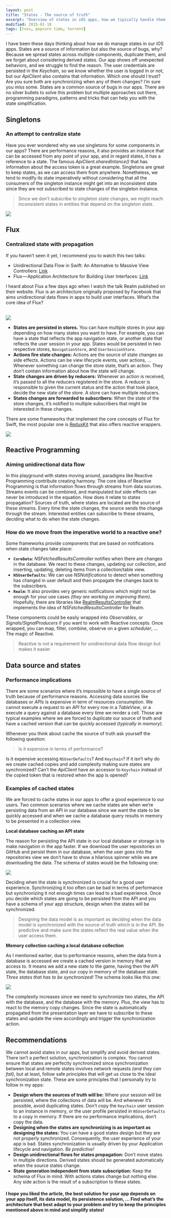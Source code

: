 ```yaml
---
layout: post
title: "States - The source of truth"
excerpt: "Overview of states in iOS apps, how we tipically handle them, current challenges with states and how to overcome them"
modified: 2015-01-10
tags: [tvos, popcorn time, torrent]
---
```


I have been these days thinking about how we do manage states in our iOS apps. States are a source of information but also the source of bugs, why? Because we spread states across multiple components, duplicate them, and we forget about considering derived states. Our app shows off unexpected behaviors, and we struggle to find the reason. The user credentials are persisted in the *Keychain*, so we know whether the user is logged in or not, but our *ApiClient* also contains that information. Which one should I trust? Are you sure both are synchronizing when any of them changes? I’m sure you miss some. States are a common source of bugs in our apps. There are no silver bullets to solve this problem but multiple approaches out there, programming paradigms, patterns and tricks that can help you with the state simplification.

## Singletons

### An attempt to centralize state

Have you ever wondered why we use singletons for some components in our apps? There are performance reasons, it also provides an instance that can be accessed from any point of your app, and in regard states, it has a reference to a state. The famous *ApiClient.sharedIntance()* that has information about the access token is a great example. Singletons are great to keep states, as we can access them from anywhere. Nonetheless, we tend to modify its state imperatively without considering that all the consumers of the singleton instance might get into an inconsistent state since they are not subscribed to state changes of the singleton instance.

> Since we don’t subscribe to singleton state changes, we might reach inconsistent states in entities that depend on the singleton state.

![](images/states_1.png)

## Flux

### Centralized state with propagation

If you haven’t seen it yet, I recommend you to watch this two talks:

- Unidirectional Data Flow in Swift: An Alternative to Massive View Controllers: [Link](https://realm.io/news/benji-encz-unidirectional-data-flow-swift/)
- Flux — Application Architecture for Building User Interfaces: [Link](https://facebook.github.io/flux/)

I heard about Flux a few days ago when I watch the talk Realm published on their website. Flux is an architecture originally proposed by Facebook that aims unidirectional data flows in apps to build user interfaces. What’s the core idea of Flux?
<br><br>

![](images/states_2.png)

- **States are persisted in stores.** You can have multiple stores in your app depending on how many states you want to have. For example, you can have a state that reflects the app navigation state, or another state that reflects the user session in your app. States would be persisted in two respective stores, `NavigationStore`, and `UserSessionStore`.
- **Actions fire state changes:** Actions are the source of state changes as side effects. Actions can be view lifecycle events, user actions, … Whenever something can change the store state, that’s an action. They don’t contain information about how the state will change.
- **State changes are driven by reducers:** Whenever an action is received, it’s passed to all the reducers registered in the store. A reducer is responsible to given the current status and the action that took place, decide the new state of the store. A store can have multiple reducers.
- **States changes are forwarded to subscribers:** When the state of the store changes, it’s notified to multiple subscribers that might be interested in these changes.

There are some frameworks that implement the core concepts of Flux for Swift, the most popular one is [ReduxKit](https://github.com/ReduxKit/ReduxKit) that also offers reactive wrappers.

![](images/states_3.png)

## Reactive Programming

### Aiming unidirectional data flow

In this playground with states moving around, paradigms like Reactive Programming contribute creating harmony. The core idea of Reactive Programming is that information flows through streams from data sources. Streams events can be combined, and manipulated but side effects can never be introduced in the equation. How does it relate to states propagation?
Sources of truth, where states are located are the source of these streams. Every time the state changes, the source sends the change through the stream. Interested entities can subscribe to these streams, deciding what to do when the state changes.

### How do we move from the imperative world to a reactive one?

Some frameworks provide components that are based on notifications when state changes take place:

- **`CoreData`:** *NSFetchedResultsController* notifies when there are changes in the database. We react to these changes, updating our collection, and inserting, updating, deleting items from a collection/table view.
- **`NSUserDefaults`:** We can use *NSNotifications* to detect when something has changed in user default and then propagate the changes back to the subscribers.
- **`Realm`:** It also provides very generic notifications which might not be enough for your use cases *(they are working on improving them)*. Hopefully, there are libraries like [RealmResultsController](https://github.com/redbooth/RealmResultsController) that implements the idea of *NSFetchedResultsController* for Realm.

These components could be easily wrapped into *Observables*, or *Signals/SignalProducers* if you want to work with Reactive concepts. Once wrapped, you can map, filter, combine, observe on a given *scheduler*, … The magic of Reactive.

> Reactive is not a requirement for unidirectional data flow design but makes it easier

## Data source and states

### Performance implications

There are some scenarios where it’s impossible to have a single source of truth because of performance reasons. Accessing data sources like databases or *APIs* is expensive in term of resources consumption. We cannot execute a request to an *API* for every row in a *TableView*, or a execute a query against a database every time we render a cell. Those are typical examples where we are forced to duplicate our source of truth and have a cached version that can be quickly accessed *(typically in memory)*.

Whenever you think about cache the source of truth ask yourself the following question:

> Is it expensive in terms of performance?

Is it expensive accessing `NSUserDefaults`? And `Keychain`? If it isn’t why do we create cached copies and add complexity making sure states are synchronized? Can’t the *ApiClient* have an accessor to `Keychain` instead of the copied token that is restored when the app is opened?

### Examples of cached states

We are forced to cache states in our apps to offer a good experience to our users. Two common scenarios where we cache states are when we’re persisting data from an API in our database since we want the state to be quickly accessed and when we cache a database query results in memory to be presented in a collection view.

**Local database caching an API state**

The reason for persisting the API state in our local database or storage is to make navigation in the app faster. If we download the user repositories on GitHub and persist them in our database, when the user goes into the repositories view we don’t have to show a hilarious spinner while we are downloading the data. The schema of states would be the following one:

![](images/states_4.png)

Deciding when the state is synchronized is crucial for a good user experience. Synchronizing it too often can be bad in terms of performance but synchronizing it not enough times can lead to a bad experience. Once you decide which states are going to be persisted from the API and you have a schema of your app structure, design when the states will be synchronized.

> Designing the data model is as important as deciding when the data model is synchronized with the source of truth which is in the API. Be predictive and make sure the states reflect the real value when the user access them.

**Memory collection caching a local database collection**

As I mentioned earlier, due to performance reasons, when the data from a database is accessed we create a cached version in memory that we access to. It means we add a new state to the game, having then the API state, the database state, and our copy in memory of the database state. *Three states that has to be synchronized!* The schema looks like this one:

![](images/states_5.png)

The complexity increases since we need to synchronize two states, the API with the database, and the database with the memory. Plus, the view has to react to the memory copy changes. Since the state is automatically propagated from the presentation layer we have to subscribe to these states and update the view accordingly and trigger the synchronization action.

## Recommendations
We cannot avoid states in our apps, but simplify and avoid derived states. There isn’t a perfect solution, synchronization is complex. You cannot ensure that states are perfectly synchronized since synchronization between local and remote states involves network requests *(and they can fail)*, but at least, follow safe principles that will get us close to the ideal synchronization state. These are some principles that I personally try to follow in my apps:

- **Design where the sources of truth will be:** Where your session will be persisted, where the collections of data will be. And whenever it’s possible, avoid duplicating states. Don’t copy the `Keychain` user session to an instance in memory, or the user profile persisted in `NSUserDefaults` to a copy in memory. If there are no performance implications, don’t copy the data.
- **Designing when the states are synchronizing is as important as designing the states:** You can have a good states design but they are not properly synchronized. Consequently, the user experience of your app is bad. States synchronization is usually driven by your Application lifecycle and navigation. *Be predictive!*
- **Design unidirectional flows for states propagation:** Don’t move states in multiple directions. Derived states should be generated automatically when the source states change.
- **State generation independent from state subscription:** Keep the schema of Flux in mind. With actions states change but nothing else. Any side action is the result of a subscription to these states.

#### I hope you liked the article, the best solution for your app depends on your app itself, its data model, its persistence solution, … Find what’s the architecture that best adapt to your problem and try to keep the principles mentioned above in mind and simplify states!



